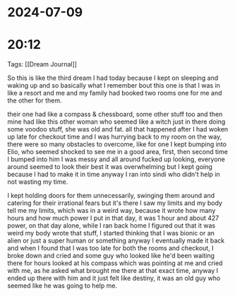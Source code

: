 
# 2024-07-09
# 20:12 

Tags: [[Dream Journal]]

So this is like the third dream I had today because I kept on sleeping and waking up and so basically what I remember bout this one is that I was in like a resort and me and my family had booked two rooms one for me and the other for them.  
  
their one had like a compass & chessboard, some other stuff too and then mine had like this other woman who seemed like a witch just in there doing some voodoo stuff, she was old and fat. all that happened after I had woken up late for checkout time and I was hurrying back to my room on the way, there were so many obstacles to overcome, like for one I kept bumping into Elio, who seemed shocked to see me in a good area, first, then second time I bumped into him I was messy and all around fucked up looking, everyone around seemed to look their best it was overwhelming but I kept going because I had to make it in time anyway I ran into sindi who didn't help in not wasting my time.  
  
I kept holding doors for them unnecessarily, swinging them around and catering for their irrational fears but it's there I saw my limits and my body tell me my limits, which was in a weird way, because it wrote how many hours and how much power I put in that day, it was 1 hour and about 427 power, on that day alone, while I ran back home I figured out that it was weird my body wrote that stuff, I started thinking that I was bionic or an alien or just a super human or something anyway I eventually made it back and when I found that I was too late for both the rooms and checkout, I broke down and cried and some guy who looked like he'd been waiting there for hours looked at his compass which was pointing at me and cried with me, as he asked what brought me there at that exact time, anyway I ended up there with him and it just felt like destiny, it was an old guy who seemed like he was going to help me.